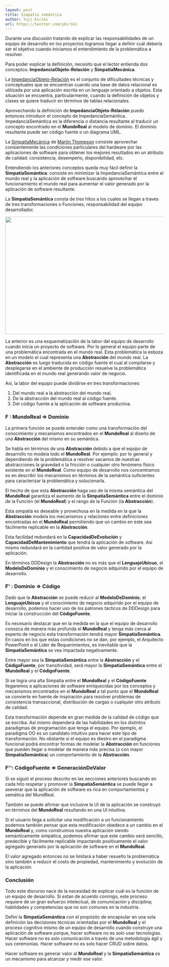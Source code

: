 ```yaml
---
layout: post
title: Simpatía semántica
author: Yuji Kiriki
url: https://twitter.com/ykiriki
---
```


Durante una discusión tratando de explicar las responsabilidades de un equipo de desarrollo en los proyectos logramos llegar a definir cuál debería ser el objetivo cuando iniciamos el entendimiento de la problemática a resolver.

Para poder explicar la definición, necesito que el lector entienda dos conceptos: **ImpedanciaObjeto-Relación** y **SimpatíaMecánica**.

La [ImpedanciaObjeto-Relación](http://en.wikipedia.org/wiki/Object-relational_impedance_mismatch) es el conjunto de dificultades técnicas y conceptuales que se encuentran cuando una base de datos relacional es utilizada por una aplicación escrita en un lenguaje orientado a objetos. Esta situación se encuentra, particularmente, cuando la definición de objetos y clases se quiere traducir en términos de tablas relacionales.

Aprovechando la definición de **ImpedanciaObjeto-Relación** puedo entonces introducir el concepto de ImpedanciaSemántica. ImpedanciaSemántica es la diferencia o distancia resultante al traducir un concepto encontrado en el **MundoReal** al modelo de dominio. El dominio resultante puede ser código fuente o un diagrama UML.

La [SimpatíaMecánica](http://mechanical-sympathy.blogspot.com/2011/07/why-mechanical-sympathy.html) de [Martin Thompson](http://channel9.msdn.com/posts/YOW-2012-Martin-Thompson-Mechanical-Sympathy-and-High-Performance-Coding) consiste aprovechar consientemente las condiciones particulares del hardware por las aplicaciones de software para obtener los mejores resultados en un atributo de calidad: consistencia, desempeño, disponibilidad, etc.

Entendiendo los anteriores conceptos queda muy fácil definir la **SimpatíaSemántica**: consiste en minimizar la ImpedanciaSemántica entre el mundo real y la aplicación de software buscando aprovechar el funcionamiento el mundo real para aumentar el valor generado por la aplicación de software resultante.

La **SimpatíaSemántica** consta de tres hitos a los cuales se llegan a traves de tres transformaciones o Funciones, responsabilidad del equipo desarrollador.

<img style="margin-left: auto; margin-right: auto;" src="../../../imgs/semantic_sympathy.png" width="526px" height="372" />

La anterior es una esquematización de la labor del equipo de desarrollo cuando inicia un proyecto de software. Por lo general el equipo parte de una problemática encontrada en el mundo real. Esta problemática la esboza en un modelo el cual representa una **Abstracción** del mundo real. La **Abstracción** es luego traducida en código fuente el cual al compilarse y desplegarse en el ambiente de producción resuelve la problemática identificada en el mundo real generando valor de negocio.

Así, la labor del equipo puede dividirse en tres transformaciones:

1. Del mundo real a la abstracción del mundo real.
2. De la abstracción del mundo real al código fuente.
3. Del código fuente a la aplicación de software productiva.


### F : MundoReal => Dominio

La primera función se puede entender como una transformación del conocimiento y mecanismos encontrados en el **MundoReal** al diseño de una **Abstracción** del mismo en su semántica.

Se habla en términos de una **Abstracción** debido a que el equipo de desarrollo no modela todo el **MundoReal**. Por ejemplo: por lo general y dependiendo de la problemática a resolver sacamos de nuestras abstracciones la gravedad o la fricción o cualquier otro fenómeno físico existente en el **MundoReal**. Como equipo de desarrollo nos concentramos es en describir los mecanismos en términos de la semántica suficientes para caracterizar la problemática y solucionarla.

El hecho de que esta **Abstracción** haga uso de la misma semántica del **MundoReal** garantiza el aumento de la **SimpatíaSemántica** entre el dominio de la Función (el **MundoReal**) y el rango de la Función (la **Abstracción**).

Esta simpatía es deseable y provechosa en la medida en la que la **Abstracción** modela los mecanismos y relaciones entre definiciones encontradas en el **MundoReal** permitiendo que un cambio en este sea fácilmente replicable en la **Abstracción**.

Esta facilidad redundará en la **CapacidadDeEvolución** y **CapacidadDeMantenimiento** que tendrá la aplicación de software. Así mismo redundará en la cantidad positiva de valor generado por la aplicación.

En términos DDDesign la **Abstracción** no es más que el **LenguajeUbícuo**, el **ModeloDeDominio** y el conocimiento de negocio adquirido por el equipo de desarrollo.

### F' : Dominio => Código

Dado que la **Abstracción** se puede reducir al **ModeloDeDominio**, el **LenguajeUbícuo** y el conocimiento de negocio adquirido por el equipo de desarrollo, podemos hacer uso de los patrones tácticos de DDDesign para iniciar la construcción del **CódigoFuente**.

Es necesario destacar que en la medida en la que el equipo de desarrollo conozca de manera más profunda el **MundoReal** y tenga más cerca al experto de negocio esta transformación tendrá mayor **SimpatíaSemántica**. En casos en los que estas condiciones no se dan, por ejemplo, el Arquitecto PowerPoint o el Líder de Requerimientos, es inevitable que la **SimpatíaSemántica** se vea impactada negativamente.

Entre mayor sea la **SimpatíaSemántica** entre la **Abstracción** y el **CódigoFuente**, por transitividad, será mayor la **SimpatíaSemántica** entre el **MundoReal** y el **CódigoFuente**.

Si se logra una alta Simpatía entre el **MundoReal** y el **CódigoFuente** llegaremos a aplicaciones de software enriquecidas por los conceptos y mecanismos encontrados en el **MundoReal** a tal punto que el **MundoReal** se convierte en fuente de inspiración para resolver problemas de consistencia transaccional, distribución de cargas o cualquier otro atributo de calidad.

Esta transformación depende en gran medida de la calidad de código que se escriba. Así mismo dependerá de las habilidades en los distintos paradigmas de programación que tenga el equipo. Por ejemplo, el paradigma OO es un candidato intuitivo para hacer este tipo de transformación. No obstante si el equipo es diestro en el paradigma funcional podrá encontrar formas de modelar la **Abstracción** en funciones que pueden llegar a modelar de manera más precisa (o con mayor **SimpatíaSemántica**) un comportamiento de la **Abstracción**.

### F'': CódigoFuente => GeneraciónDeValor

Si se siguió el proceso descrito en las secciones anteriores buscando en cada hito respetar y promover la **SimpatíaSemántica** se puede llegar a aseverar que la aplicación de software es rica en comportamientos y semática del MundReal.

También se puede afirmar que inclusive la UI de la aplicación se construyó en términos del **MundoReal** resultando en una UI intuitiva.

Si el usuario llega a solicitar una modificación a un funcionamiento podemos también pensar que esta modificación obedece a un cambio en el **MundoReal** y, como construimos nuestra aplicación siendo semánticamente simpática, podemos afirmar que este cambio será sencillo, predecible y fácilmente replicable impactando positivamente el valor agregado generado por la aplicación de software en el **MundoReal**.

El valor agregado entonces no se limitará a haber resuelto la problemática sino también a reducir el costo de propiedad, mantenimiento y evolución de la aplicación.

### Conclusión

Todo este discurso nace de la necesidad de explicar cuál es la función de un equipo de desarrollo. Si estan de acuerdo conmigo, este proceso requiere de un gran esfuerzo intelectual, de comunicación y disciplina; habilidades y competencias que no son comunes en la industria.

Definí la **SimpatíaSemántica** con el propósito de encapsular en una sola definición las decisiones técnicas orientadas por el **MundoReal** y el proceso cognitivo mismo de un equipo de desarrollo cuando construye una aplicación de software porque, hacer software no es solo usar tecnologías. Hacer software no es solo comunicación a través de una metodología ágil y sus ceremonias. Hacer software no es solo hacer CRUD sobre datos.

Hacer software es generar valor al **MundoReal** y la **SimpatíaSemántica** es un mecanismo para alcanzar y medir ese valor.
